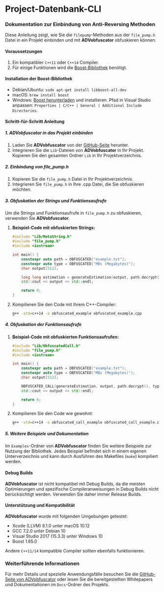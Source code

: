 # Project-Datenbank-CLI
### Dokumentation zur Einbindung von Anti-Reversing Methoden

Diese Anleitung zeigt, wie Sie die `filepump`-Methoden aus der `file_pump.h` Datei in ein Projekt einbinden und mit **ADVobfuscator** obfuskieren können.

#### Voraussetzungen

1. Ein kompatibler `C++11` oder `C++14` Compiler.
2. Für einige Funktionen wird die [Boost-Bibliothek](https://www.boost.org) benötigt. 

#### Installation der Boost-Bibliothek

- Debian/Ubuntu: `sudo apt-get install libboost-all-dev`
- macOS: `brew install boost`
- Windows: [Boost herunterladen](https://www.boost.org/users/download/) und installieren. Pfad in Visual Studio anpassen: `Properties | C/C++ | General | Additional Include Directories`.

#### Schritt-für-Schritt Anleitung

##### 1. ADVobfuscator in das Projekt einbinden

1. Laden Sie **ADVobfuscator** von der [GitHub-Seite](https://github.com/andrivet/ADVobfuscator) herunter.
2. Integrieren Sie die `Lib`-Dateien von **ADVobfuscator** in Ihr Projekt. Kopieren Sie den gesamten Ordner `Lib` in Ihr Projektverzeichnis.

##### 2. Einbindung von file_pump.h

1. Kopieren Sie die `file_pump.h` Datei in Ihr Projektverzeichnis.
2. Integrieren Sie `file_pump.h` in Ihre .cpp Datei, die Sie obfuskieren möchten.

##### 3. Obfuskation der Strings und Funktionsaufrufe

Um die Strings und Funktionsaufrufe in `file_pump.h` zu obfuskieren, verwenden Sie **ADVobfuscator**.

1. **Beispiel-Code mit obfuskierten Strings:**
   ```cpp
   #include "Lib/MetaString.h"
   #include "file_pump.h"
   #include <iostream>

   int main() {
       constexpr auto path = OBFUSCATED("example.txt");
       constexpr auto type = OBFUSCATED("MBs (Megabytes)");
       char output[512];

       long long estimation = generateEstimation(output, path.decrypt(), type.decrypt(), 10);
       std::cout << output << std::endl;

       return 0;
   }
   ```

2. Kompilieren Sie den Code mit Ihrem C++-Compiler:
   ```sh
   g++ -std=c++14 -o obfuscated_example obfuscated_example.cpp
   ```

##### 4. Obfuskation der Funktionsaufrufe

1. **Beispiel-Code mit obfuskierten Funktionsaufrufen:**
   ```cpp
   #include "Lib/ObfuscatedCall.h"
   #include "file_pump.h"
   #include <iostream>

   int main() {
       constexpr auto path = OBFUSCATED("example.txt");
       constexpr auto type = OBFUSCATED("MBs (Megabytes)");
       char output[512];

       OBFUSCATED_CALL(generateEstimation, output, path.decrypt(), type.decrypt(), 10);
       std::cout << output << std::endl;

       return 0;
   }
   ```

2. Kompilieren Sie den Code wie gewohnt:
   ```sh
   g++ -std=c++14 -o obfuscated_call_example obfuscated_call_example.cpp
   ```

##### 5. Weitere Beispiele und Dokumentation

Im `Examples`-Ordner von **ADVobfuscator** finden Sie weitere Beispiele zur Nutzung der Bibliothek. Jedes Beispiel befindet sich in einem eigenen Unterverzeichnis und kann durch Ausführen des Makefiles (`make`) kompiliert werden.

#### Debug Builds

**ADVobfuscator** ist nicht kompatibel mit Debug Builds, da die meisten Optimierungen und spezifische Compileranweisungen in Debug Builds nicht berücksichtigt werden. Verwenden Sie daher immer Release Builds.

#### Unterstützung und Kompatibilität

**ADVobfuscator** wurde mit folgenden Umgebungen getestet:
- Xcode (LLVM) 8.1.0 unter macOS 10.12
- GCC 7.2.0 unter Debian 10
- Visual Studio 2017 (15.3.3) unter Windows 10
- Boost 1.65.0

Andere `C++11/14` kompatible Compiler sollten ebenfalls funktionieren.

### Weiterführende Informationen

Für mehr Details und spezielle Anwendungsfälle besuchen Sie die [GitHub-Seite von ADVobfuscator](https://github.com/andrivet/ADVobfuscator) oder lesen Sie die bereitgestellten Whitepapers und Dokumentationen im `Docs`-Ordner des Projekts.
